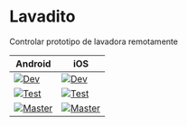 # Lavadito
Controlar prototipo de lavadora remotamente

|Android|iOS|
|---|---|
|[![Dev](https://build.appcenter.ms/v0.1/apps/c295a648-2031-4cd5-a72f-eaaa5f9634a0/branches/dev/badge)](https://appcenter.ms)|[![Dev](https://build.appcenter.ms/v0.1/apps/0622734a-cd31-442c-b7a6-7db89f0a5b96/branches/dev/badge)](https://appcenter.ms)|
|[![Test](https://build.appcenter.ms/v0.1/apps/c295a648-2031-4cd5-a72f-eaaa5f9634a0/branches/test/badge)](https://appcenter.ms)|[![Test](https://build.appcenter.ms/v0.1/apps/0622734a-cd31-442c-b7a6-7db89f0a5b96/branches/test/badge)](https://appcenter.ms)|
|[![Master](https://build.appcenter.ms/v0.1/apps/c295a648-2031-4cd5-a72f-eaaa5f9634a0/branches/master/badge)](https://appcenter.ms)|[![Master](https://build.appcenter.ms/v0.1/apps/0622734a-cd31-442c-b7a6-7db89f0a5b96/branches/master/badge)](https://appcenter.ms)|
